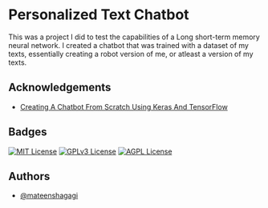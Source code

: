 # Personalized Text Chatbot

This was a project I did to test the capabilities of a Long short-term memory neural network. I created a chatbot that was trained with a dataset of my texts, essentially creating a robot version of me, or atleast a version of my texts.

## Acknowledgements

 - [Creating A Chatbot From Scratch Using Keras And TensorFlow](https://medium.com/predict/creating-a-chatbot-from-scratch-using-keras-and-tensorflow-59e8fc76be79)


## Badges


[![MIT License](https://img.shields.io/badge/License-MIT-green.svg)](https://choosealicense.com/licenses/mit/)
[![GPLv3 License](https://img.shields.io/badge/License-GPL%20v3-yellow.svg)](https://opensource.org/licenses/)
[![AGPL License](https://img.shields.io/badge/license-AGPL-blue.svg)](http://www.gnu.org/licenses/agpl-3.0)


## Authors

- [@mateenshagagi](https://www.github.com/mateenshagagi)

